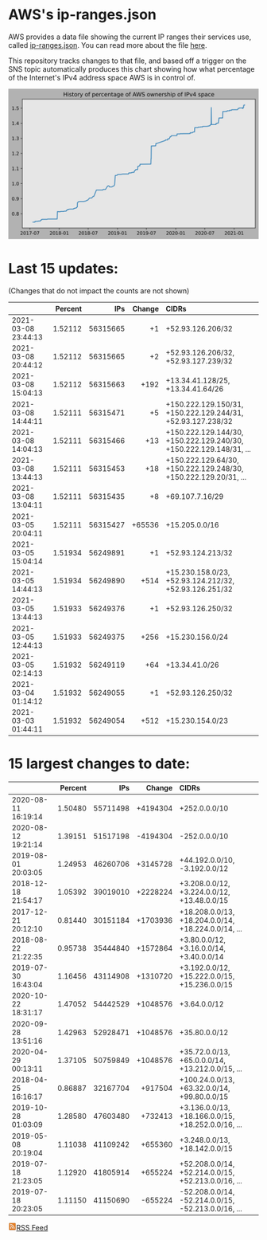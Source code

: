 # AWS's ip-ranges.json

AWS provides a data file showing the current IP ranges their
services use, called [ip-ranges.json](https://ip-ranges.amazonaws.com/ip-ranges.json).  You 
can read more about the file [here](https://docs.aws.amazon.com/general/latest/gr/aws-ip-ranges.html).

This repository tracks changes to that file, and based off a trigger on the SNS topic 
automatically produces this chart showing how what percentage of the Internet's IPv4 
address space AWS is in control of.

![History of AWS](history_count.svg)

# Last 15 updates:

(Changes that do not impact the counts are not shown)

| | Percent | IPs | Change | CIDRs |
| :--- | ---: | ---: | ---: | :--- |
| 2021-03-08 23:44:13 | 1.52112 | 56315665 | +1 | +52.93.126.206/32 |
| 2021-03-08 20:44:12 | 1.52112 | 56315665 | +2 | +52.93.126.206/32, +52.93.127.239/32 |
| 2021-03-08 15:04:13 | 1.52112 | 56315663 | +192 | +13.34.41.128/25, +13.34.41.64/26 |
| 2021-03-08 14:44:11 | 1.52111 | 56315471 | +5 | +150.222.129.150/31, +150.222.129.244/31, +52.93.127.238/32 |
| 2021-03-08 14:04:13 | 1.52111 | 56315466 | +13 | +150.222.129.144/30, +150.222.129.240/30, +150.222.129.148/31, ... |
| 2021-03-08 13:44:13 | 1.52111 | 56315453 | +18 | +150.222.129.64/30, +150.222.129.248/30, +150.222.129.20/31, ... |
| 2021-03-08 13:04:11 | 1.52111 | 56315435 | +8 | +69.107.7.16/29 |
| 2021-03-05 20:04:11 | 1.52111 | 56315427 | +65536 | +15.205.0.0/16 |
| 2021-03-05 15:04:14 | 1.51934 | 56249891 | +1 | +52.93.124.213/32 |
| 2021-03-05 14:44:13 | 1.51934 | 56249890 | +514 | +15.230.158.0/23, +52.93.124.212/32, +52.93.126.251/32 |
| 2021-03-05 13:44:13 | 1.51933 | 56249376 | +1 | +52.93.126.250/32 |
| 2021-03-05 12:44:13 | 1.51933 | 56249375 | +256 | +15.230.156.0/24 |
| 2021-03-05 02:14:13 | 1.51932 | 56249119 | +64 | +13.34.41.0/26 |
| 2021-03-04 01:14:12 | 1.51932 | 56249055 | +1 | +52.93.126.250/32 |
| 2021-03-03 01:44:11 | 1.51932 | 56249054 | +512 | +15.230.154.0/23 |


# 15 largest changes to date:

| | Percent | IPs | Change | CIDRs |
| :--- | ---: | ---: | ---: | :--- |
| 2020-08-11 16:19:14 | 1.50480 | 55711498 | +4194304 | +252.0.0.0/10 |
| 2020-08-12 19:21:14 | 1.39151 | 51517198 | -4194304 | -252.0.0.0/10 |
| 2019-08-01 20:03:05 | 1.24953 | 46260706 | +3145728 | +44.192.0.0/10, -3.192.0.0/12 |
| 2018-12-18 21:54:17 | 1.05392 | 39019010 | +2228224 | +3.208.0.0/12, +3.224.0.0/12, +13.48.0.0/15 |
| 2017-12-21 20:12:10 | 0.81440 | 30151184 | +1703936 | +18.208.0.0/13, +18.204.0.0/14, +18.224.0.0/14, ... |
| 2018-08-22 21:22:35 | 0.95738 | 35444840 | +1572864 | +3.80.0.0/12, +3.16.0.0/14, +3.40.0.0/14 |
| 2019-07-30 16:43:04 | 1.16456 | 43114908 | +1310720 | +3.192.0.0/12, +15.222.0.0/15, +15.236.0.0/15 |
| 2020-10-22 18:31:17 | 1.47052 | 54442529 | +1048576 | +3.64.0.0/12 |
| 2020-09-28 13:51:16 | 1.42963 | 52928471 | +1048576 | +35.80.0.0/12 |
| 2020-04-29 00:13:11 | 1.37105 | 50759849 | +1048576 | +35.72.0.0/13, +65.0.0.0/14, +13.212.0.0/15, ... |
| 2018-04-25 16:16:17 | 0.86887 | 32167704 | +917504 | +100.24.0.0/13, +63.32.0.0/14, +99.80.0.0/15 |
| 2019-10-28 01:03:09 | 1.28580 | 47603480 | +732413 | +3.136.0.0/13, +18.166.0.0/15, +18.252.0.0/16, ... |
| 2019-05-08 20:19:04 | 1.11038 | 41109242 | +655360 | +3.248.0.0/13, +18.142.0.0/15 |
| 2019-07-18 21:23:05 | 1.12920 | 41805914 | +655224 | +52.208.0.0/14, +52.214.0.0/15, +52.213.0.0/16, ... |
| 2019-07-18 20:23:05 | 1.11150 | 41150690 | -655224 | -52.208.0.0/14, -52.214.0.0/15, -52.213.0.0/16, ... |


[![RSS Icon](rss-icon.png)RSS Feed](https://raw.githubusercontent.com/seligman/aws-ip-ranges/master/rss.xml)
